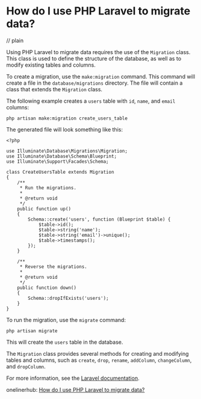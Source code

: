 # How do I use PHP Laravel to migrate data?
// plain

Using PHP Laravel to migrate data requires the use of the `Migration` class. This class is used to define the structure of the database, as well as to modify existing tables and columns.

To create a migration, use the `make:migration` command. This command will create a file in the `database/migrations` directory. The file will contain a class that extends the `Migration` class.

The following example creates a `users` table with `id`, `name`, and `email` columns:

```
php artisan make:migration create_users_table
```

The generated file will look something like this:

```
<?php

use Illuminate\Database\Migrations\Migration;
use Illuminate\Database\Schema\Blueprint;
use Illuminate\Support\Facades\Schema;

class CreateUsersTable extends Migration
{
    /**
     * Run the migrations.
     *
     * @return void
     */
    public function up()
    {
        Schema::create('users', function (Blueprint $table) {
            $table->id();
            $table->string('name');
            $table->string('email')->unique();
            $table->timestamps();
        });
    }

    /**
     * Reverse the migrations.
     *
     * @return void
     */
    public function down()
    {
        Schema::dropIfExists('users');
    }
}
```

To run the migration, use the `migrate` command:

```
php artisan migrate
```

This will create the `users` table in the database.

The `Migration` class provides several methods for creating and modifying tables and columns, such as `create`, `drop`, `rename`, `addColumn`, `changeColumn`, and `dropColumn`.

For more information, see the [Laravel documentation](https://laravel.com/docs/7.x/migrations).

onelinerhub: [How do I use PHP Laravel to migrate data?](https://onelinerhub.com/php-laravel/how-do-i-use-php-laravel-to-migrate-data)